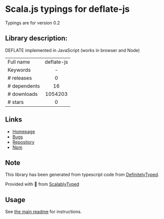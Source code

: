 
# Scala.js typings for deflate-js

Typings are for version 0.2

## Library description:
DEFLATE implemented in JavaScript (works in browser and Node)

|                    |                 |
| ------------------ | :-------------: |
| Full name          | deflate-js |
| Keywords           | - |
| # releases         | 0 |
| # dependents       | 16 |
| # downloads        | 1054203 |
| # stars            | 0 |

## Links
- [Homepage](https://github.com/beatgammit/deflate-js#readme)
- [Bugs](https://github.com/beatgammit/deflate-js/issues)
- [Repository](https://github.com/beatgammit/deflate-js)
- [Npm](https://www.npmjs.com/package/deflate-js)
    


## Note
This library has been generated from typescript code from [DefinitelyTyped](https://definitelytyped.org).

Provided with :purple_heart: from [ScalablyTyped](https://github.com/oyvindberg/ScalablyTyped)

## Usage
See [the main readme](../../readme.md) for instructions.


